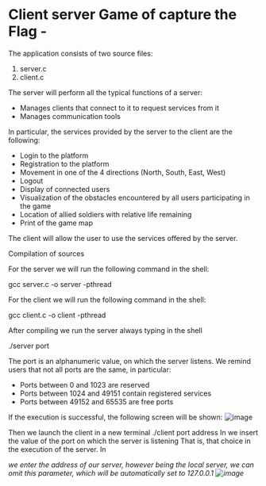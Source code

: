 # Client server Game of capture the Flag -

The application consists of two source files:

1) server.c
2) client.c


The server will perform all the typical functions of a server:
- Manages clients that connect to it to request services from it
- Manages communication tools

In particular, the services provided by the server to the client are the following:
- Login to the platform
- Registration to the platform
- Movement in one of the 4 directions (North, South, East, West)
- Logout
- Display of connected users
- Visualization of the obstacles encountered by all users participating in the game
- Location of allied soldiers with relative life remaining
- Print of the game map

The client will allow the user to use the services offered by the server.

Compilation of sources

For the server we will run the following command in the shell:

gcc server.c -o server -pthread

For the client we will run the following command in the shell:

gcc client.c -o client -pthread

After compiling we run the server always typing in the shell

./server port
    
The port is an alphanumeric value, on which the server listens.
We remind users that not all ports are the same, in particular:
- Ports between 0 and 1023 are reserved
- Ports between 1024 and 49151 contain registered services
- Ports between 49152 and 65535 are free ports
  
If the execution is successful, the following screen will be shown:
    ![image](https://user-images.githubusercontent.com/33984528/149159952-33d2f036-6cdd-4d34-ba7a-43a05f34ba1e.png)
    
Then we launch the client in a new terminal
./client port address
In <port> we insert the value of the port on which the server is listening
That is, that choice in the execution of the server.
In <address> we enter the address of our server, however being the local server,
we can omit this parameter, which will be automatically set to 127.0.0.1
    ![image](https://user-images.githubusercontent.com/33984528/149159838-155fda6d-6496-48a2-b154-96b741240935.png)
